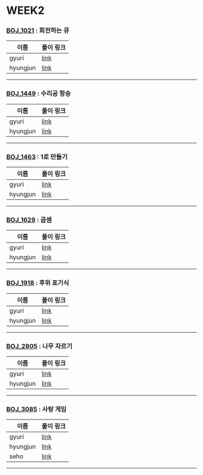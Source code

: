 # WEEK2

### [BOJ_1021](https://boj.kr/1021) : 회전하는 큐

|이름|풀이 링크|
|--|--|
|gyuri| [link](BOJ1021/gyuri.py)
|hyungjun| [link](BOJ1021/hyungjun.cpp)
---


### [BOJ_1449](https://boj.kr/1449) : 수리공 항승

|이름|풀이 링크|
|--|--|
|gyuri| [link](BOJ1449/gyuri.py)
|hyungjun| [link](BOJ1449/hyungjun.cpp)
---


### [BOJ_1463](https://boj.kr/1463) : 1로 만들기

|이름|풀이 링크|
|--|--|
|gyuri| [link](BOJ1463/gyuri.py)
|hyungjun| [link](BOJ1463/hyungjun.cpp)
---


### [BOJ_1629](https://boj.kr/1629) : 곱셈

|이름|풀이 링크|
|--|--|
|gyuri| [link](BOJ1629/gyuri.py)
|hyungjun| [link](BOJ1629/hyungjun.cpp)
---


### [BOJ_1918](https://boj.kr/1918) : 후위 표기식

|이름|풀이 링크|
|--|--|
|gyuri| [link](BOJ1918/gyuri.py)
|hyungjun| [link](BOJ1918/hyungjun.cpp)
---


### [BOJ_2805](https://boj.kr/2805) : 나무 자르기

|이름|풀이 링크|
|--|--|
|gyuri| [link](BOJ2805/gyuri.py)
|hyungjun| [link](BOJ2805/hyungjun.cpp)
---


### [BOJ_3085](https://boj.kr/3085) : 사탕 게임

|이름|풀이 링크|
|--|--|
|gyuri| [link](BOJ3085/gyuri.py)
|hyungjun| [link](BOJ3085/hyungjun.cpp)
|seho| [link](BOJ3085/seho.java)
---
